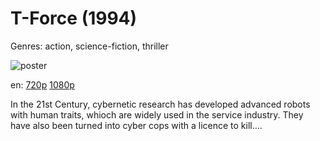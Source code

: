 # T-Force (1994)

Genres: action, science-fiction, thriller

![poster](http://image.tmdb.org/t/p/w500/7RkI1Aycywdtwg2CKViw4tv8Axq.jpg)

en:
  [720p](https://extratorrent.cc/download/4475570/T-Force+%281994%29+720p+BrRip+x264+-+YIFY.torrent)
  [1080p](magnet:?xt=urn:btih:2b438f871dc443a92bec8be4762d7ef9483c551b&dn=T+Force+(1994)+%5B1080p%5D&tr=udp%3A%2F%2Ftracker.yify-torrents.com%2Fannounce&tr=udp%3A%2F%2Fopen.demonii.com%3A1337&tr=udp%3A%2F%2Fexodus.desync.com%3A6969&tr=udp%3A%2F%2Ftracker.istole.it%3A80&tr=udp%3A%2F%2Ftracker.publicbt.com%3A80&tr=udp%3A%2F%2Ftracker.openbittorrent.com%3A80&tr=udp%3A%2F%2Ftracker.leechers-paradise.org%3A6969&tr=udp%3A%2F%2F9.rarbg.com%3A2710&tr=udp%3A%2F%2Fp4p.arenabg.ch%3A1337&tr=udp%3A%2F%2Fp4p.arenabg.com%3A1337&tr=udp%3A%2F%2Ftracker.coppersurfer.tk%3A6969)
  


In the 21st Century, cybernetic research has developed advanced robots with human traits, whioch are widely used in the service industry. They have also been turned into cyber cops with a licence to kill....